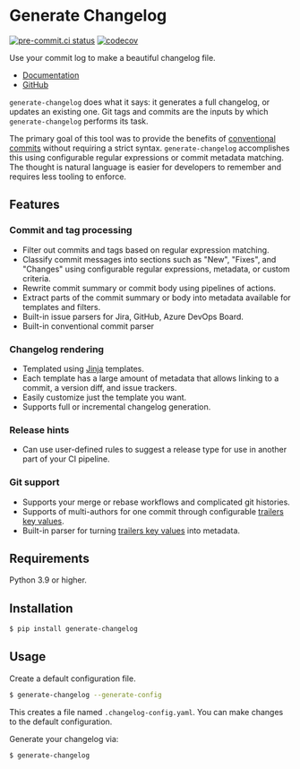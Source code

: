 # Generate Changelog

<!-- start badges -->
[![pre-commit.ci status](https://results.pre-commit.ci/badge/github/callowayproject/generate-changelog/master.svg)](https://results.pre-commit.ci/latest/github/callowayproject/generate-changelog/master)
[![codecov](https://codecov.io/gh/callowayproject/generate-changelog/branch/master/graph/badge.svg?token=IPRMV15D17)](https://codecov.io/gh/callowayproject/generate-changelog)

Use your commit log to make a beautiful changelog file.
<!-- end badges -->

- [Documentation](https://callowayproject.github.io/generate-changelog/)
- [GitHub](https://github.com/callowayproject/generate-changelog)

<!--start-->

`generate-changelog` does what it says: it generates a full changelog, or updates an existing one. Git tags and commits are the inputs by which `generate-changelog` performs its task.

The primary goal of this tool was to provide the benefits of [conventional commits](https://www.conventionalcommits.org/) without requiring a strict syntax. `generate-changelog` accomplishes this using configurable regular expressions or commit metadata matching. The thought is natural language is easier for developers to remember and requires less tooling to enforce.

## Features

### Commit and tag processing

- Filter out commits and tags based on regular expression matching.
- Classify commit messages into sections such as "New", "Fixes", and "Changes" using configurable regular expressions, metadata, or custom criteria.
- Rewrite commit summary or commit body using pipelines of actions.
- Extract parts of the commit summary or body into metadata available for templates and filters.
- Built-in issue parsers for Jira, GitHub, Azure DevOps Board.
- Built-in conventional commit parser

### Changelog rendering

- Templated using [Jinja](https://jinja.palletsprojects.com/en/3.0.x/) templates.
- Each template has a large amount of metadata that allows linking to a commit, a version diff, and issue trackers.
- Easily customize just the template you want.
- Supports full or incremental changelog generation.

### Release hints

- Can use user-defined rules to suggest a release type for use in another part of your CI pipeline.

### Git support

- Supports your merge or rebase workflows and complicated git histories.
- Supports of multi-authors for one commit through configurable [trailers key values](https://git.wiki.kernel.org/index.php/CommitMessageConventions).
- Built-in parser for turning [trailers key values](https://zerokspot.com/weblog/2020/10/24/git-commit-messages-with-attributes/) into metadata.

## Requirements

Python 3.9 or higher.

## Installation

```bash
$ pip install generate-changelog
```

## Usage

Create a default configuration file.

```bash
$ generate-changelog --generate-config
```

This creates a file named `.changelog-config.yaml`. You can make changes to the default configuration.

Generate your changelog via:

```bash
$ generate-changelog
```
<!--end-->
